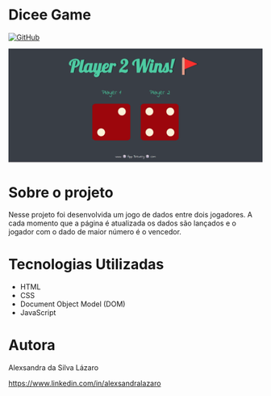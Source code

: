 # Dicee Game

[![GitHub](https://img.shields.io/github/license/alexsandralazaro/dicee)](https://github.com/alexsandralazaro/dicee/blob/main/licence)

![Title Section](https://github.com/alexsandralazaro/dicee/blob/main/assets/dicee.png)

# Sobre o projeto

Nesse projeto foi desenvolvida um jogo de dados entre dois jogadores. A cada momento que a página é atualizada os dados são lançados e o jogador com o dado de maior número é o vencedor.

# Tecnologias Utilizadas

- HTML
- CSS
- Document Object Model (DOM)
- JavaScript

# Autora

Alexsandra da Silva Lázaro

https://www.linkedin.com/in/alexsandralazaro
